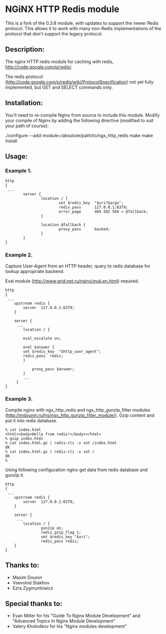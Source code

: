 NGiNX HTTP Redis module
=======================

This is a fork of the 0.3.8 module, with updates to support the newer Redis
protocol.  This allows it to work with many non-Redis implementations of the
protocol that don't support the legacy protocol.

Description:
--

The nginx HTTP redis module for caching with redis,
http://code.google.com/p/redis/.

The redis protocol
(http://code.google.com/p/redis/wiki/ProtocolSpecification)
not yet fully implemented, but GET and SELECT commands only.


Installation:
--

You'll need to re-compile Nginx from source to include this module.
Modify your compile of Nginx by adding the following directive
(modified to suit your path of course):

./configure --add-module=/absolute/path/to/ngx_http_redis
make
make install


Usage:
--

### Example 1.


```
http
{
 ...
        server {
                location / {
                        set $redis_key  "$uri?$args";
                        redis_pass      127.0.0.1:6379;
                        error_page      404 502 504 = @fallback;
                }

                location @fallback {
                        proxy_pass      backed;
                }
        }
}
```


### Example 2.

Capture User-Agent from an HTTP header, query to redis database
for lookup appropriate backend.

Eval module (http://www.grid.net.ru/nginx/eval.en.html) required.

```
http
{
 ...
    upstream redis {
        server  127.0.0.1:6379;
    }

    server {
     ...
        location / {

	    eval_escalate on;

	    eval $answer {
		set $redis_key	"$http_user_agent";
		redis_pass	redis;
	    }

            proxy_pass $answer;
        }
        ...
     }
}
```

### Example 3.

Compile nginx with ngx_http_redis and ngx_http_gunzip_filter modules
(http://mdounin.ru/hg/ngx_http_gunzip_filter_module/).
Gzip content and put it into redis database.

```
% cat index.html
<html><body>Hello from redis!</body></html>
% gzip index.html
% cat index.html.gz | redis-cli -x set /index.html
OK
% cat index.html.gz | redis-cli -x set /
OK
%
```

Using following configuration nginx get data from redis database and
gunzip it.

```
http
{
 ...
    upstream redis {
        server  127.0.0.1:6379;
    }

    server {
     ...
        location / {
                gunzip on;
                redis_gzip_flag 1;
                set $redis_key "$uri";
                redis_pass redis;
    }
}
```


Thanks to:
--

* Maxim Dounin
* Vsevolod Stakhov
* Ezra Zygmuntowicz



Special thanks to:
--
* Evan Miller for his "Guide To Nginx Module Development" and "Advanced Topics
  In Nginx Module Development"
* Valery Kholodkov for his "Nginx modules development"
